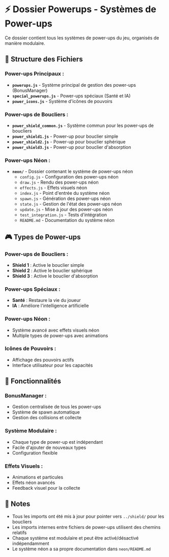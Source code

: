 # ⚡ Dossier Powerups - Systèmes de Power-ups

Ce dossier contient tous les systèmes de power-ups du jeu, organisés de manière modulaire.

## 📁 Structure des Fichiers

### **Power-ups Principaux :**
- **`powerups.js`** - Système principal de gestion des power-ups (BonusManager)
- **`special_powerups.js`** - Power-ups spéciaux (Santé et IA)
- **`power_icons.js`** - Système d'icônes de pouvoirs

### **Power-ups de Boucliers :**
- **`power_shield_common.js`** - Système commun pour les power-ups de boucliers
- **`power_shield1.js`** - Power-up pour bouclier simple
- **`power_shield2.js`** - Power-up pour bouclier sphérique
- **`power_shield3.js`** - Power-up pour bouclier d'absorption

### **Power-ups Néon :**
- **`neon/`** - Dossier contenant le système de power-ups néon
  - `config.js` - Configuration des power-ups néon
  - `draw.js` - Rendu des power-ups néon
  - `effects.js` - Effets visuels néon
  - `index.js` - Point d'entrée du système néon
  - `spawn.js` - Génération des power-ups néon
  - `state.js` - Gestion de l'état des power-ups néon
  - `update.js` - Mise à jour des power-ups néon
  - `test_integration.js` - Tests d'intégration
  - `README.md` - Documentation du système néon

## 🎮 Types de Power-ups

### **Power-ups de Boucliers :**
- **Shield 1** : Active le bouclier simple
- **Shield 2** : Active le bouclier sphérique
- **Shield 3** : Active le bouclier d'absorption

### **Power-ups Spéciaux :**
- **Santé** : Restaure la vie du joueur
- **IA** : Améliore l'intelligence artificielle

### **Power-ups Néon :**
- Système avancé avec effets visuels néon
- Multiple types de power-ups avec animations

### **Icônes de Pouvoirs :**
- Affichage des pouvoirs actifs
- Interface utilisateur pour les capacités

## 🔧 Fonctionnalités

### **BonusManager :**
- Gestion centralisée de tous les power-ups
- Système de spawn automatique
- Gestion des collisions et collecte

### **Système Modulaire :**
- Chaque type de power-up est indépendant
- Facile d'ajouter de nouveaux types
- Configuration flexible

### **Effets Visuels :**
- Animations et particules
- Effets néon avancés
- Feedback visuel pour la collecte

## 📝 Notes

- Tous les imports ont été mis à jour pour pointer vers `../shield/` pour les boucliers
- Les imports internes entre fichiers de power-ups utilisent des chemins relatifs
- Chaque système est modulaire et peut être activé/désactivé indépendamment
- Le système néon a sa propre documentation dans `neon/README.md`



